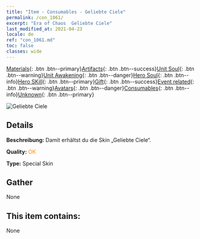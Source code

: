 ```yaml
---
title: "Item - Consumables - Geliebte Ciele"
permalink: /con_1061/
excerpt: "Era of Chaos  Geliebte Ciele"
last_modified_at: 2021-04-23
locale: de
ref: "con_1061.md"
toc: false
classes: wide
---
```

 [Materials](/ItemsDE/){: .btn .btn--primary}[Artifacts](/ItemsDE/Artifacts/){: .btn .btn--success}[Unit Soul](/ItemsDE/UnitSoul/){: .btn .btn--warning}[Unit Awakening](/ItemsDE/UnitAwakening/){: .btn .btn--danger}[Hero Soul](/ItemsDE/HeroSoul/){: .btn .btn--info}[Hero SKill](/ItemsDE/HeroSkill/){: .btn .btn--primary}[Gift](/ItemsDE/Gift/){: .btn .btn--success}[Event related](/ItemsDE/Events/){: .btn .btn--warning}[Avatars](/ItemsDE/Avatars/){: .btn .btn--danger}[Consumables](/ItemsDE/Consumables/){: .btn .btn--info}[Unknown](/ItemsDE/Unknown/){: .btn .btn--primary}

 ![Geliebte Ciele](/images/h/h_Ciele3.jpg)

## Details
 **Beschreibung:** Damit erhältst du die Skin „Geliebte Ciele“.

 **Quality:** <span style="color: #FF8C00">OK</span>

 **Type:** Special Skin

## Gather

  None

## This item contains:

  None

